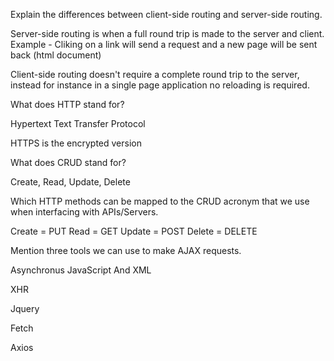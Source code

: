 Explain the differences between client-side routing and server-side routing.

Server-side routing is when a full round trip is made to the server and client.  Example - Cliking on a link will send a request and a new page will be sent back (html document)

Client-side routing doesn't require a complete round trip to the server, instead for instance in a single page application no reloading is required.  

What does HTTP stand for?

Hypertext Text Transfer Protocol

HTTPS is the encrypted version

What does CRUD stand for?

Create, Read, Update, Delete

Which HTTP methods can be mapped to the CRUD acronym that we use when interfacing with APIs/Servers.

Create = PUT 
Read   = GET
Update = POST
Delete = DELETE

Mention three tools we can use to make AJAX requests.

Asynchronus 
JavaScript
And
XML


XHR

Jquery

Fetch

Axios